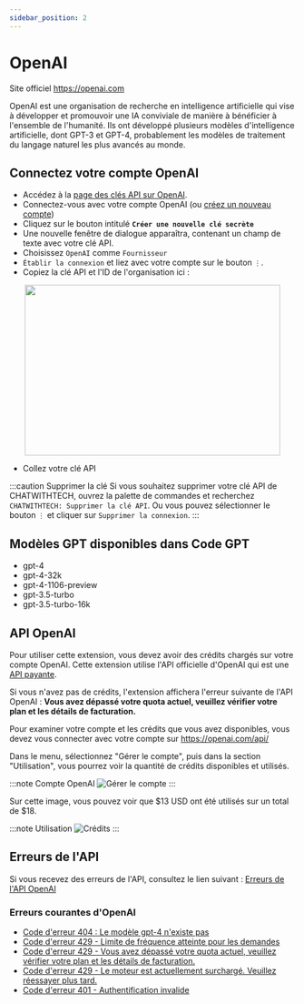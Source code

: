 ```yaml
---
sidebar_position: 2
---
```


# OpenAI

Site officiel https://openai.com

OpenAI est une organisation de recherche en intelligence artificielle qui vise à développer et promouvoir une IA conviviale de manière à bénéficier à l'ensemble de l'humanité. Ils ont développé plusieurs modèles d'intelligence artificielle, dont GPT-3 et GPT-4, probablement les modèles de traitement du langage naturel les plus avancés au monde.

## Connectez votre compte OpenAI
- Accédez à la [page des clés API sur OpenAI](https://platform.openai.com/account/api-keys).
- Connectez-vous avec votre compte OpenAI (ou [créez un nouveau compte](https://platform.openai.com/signup))
- Cliquez sur le bouton intitulé **`Créer une nouvelle clé secrète`**
- Une nouvelle fenêtre de dialogue apparaîtra, contenant un champ de texte avec votre clé API.
- Choisissez `OpenAI` comme `Fournisseur`
- `Établir la connexion` et liez avec votre compte sur le bouton `⋮`.
- Copiez la clé API et l'ID de l'organisation ici :

<p align="center">
      <img width="450" height="300" src="https://github.com/davila7/code-gpt-docs/assets/37567214/c79e8c36-2d0c-4cfe-992b-5816748472aa"/>
</p>
  
- Collez votre clé API
  

:::caution Supprimer la clé
Si vous souhaitez supprimer votre clé API de CHATWITHTECH, ouvrez la palette de commandes et recherchez `CHATWITHTECH: Supprimer la clé API`. Ou vous pouvez sélectionner le bouton `⋮` et cliquer sur `Supprimer la connexion`.
:::

## Modèles GPT disponibles dans Code GPT
- gpt-4
- gpt-4-32k
- gpt-4-1106-preview
- gpt-3.5-turbo
- gpt-3.5-turbo-16k

## API OpenAI

Pour utiliser cette extension, vous devez avoir des crédits chargés sur votre compte OpenAI.
Cette extension utilise l'API officielle d'OpenAI qui est une [API payante](https://openai.com/api/pricing/).

Si vous n'avez pas de crédits, l'extension affichera l'erreur suivante de l'API OpenAI :
**Vous avez dépassé votre quota actuel, veuillez vérifier votre plan et les détails de facturation.**

Pour examiner votre compte et les crédits que vous avez disponibles, vous devez vous connecter avec votre compte sur https://openai.com/api/

Dans le menu, sélectionnez "Gérer le compte", puis dans la section "Utilisation", vous pourrez voir la quantité de crédits disponibles et utilisés.

:::note Compte OpenAI
![Gérer le compte](https://user-images.githubusercontent.com/6216945/213941730-b48b8b6a-8f0d-4fea-b4b3-42edc838f42e.png)
:::

Sur cette image, vous pouvez voir que $13 USD ont été utilisés sur un total de $18.

:::note Utilisation
![Crédits](https://user-images.githubusercontent.com/6216945/213941720-1ae816dd-fedb-4026-ae8c-b8b374d1d0dd.png)
:::

## Erreurs de l'API
Si vous recevez des erreurs de l'API, consultez le lien suivant : [Erreurs de l'API OpenAI](https://help.openai.com/en/collections/3675931-openai-api#api-error-codes-explained)

### Erreurs courantes d'OpenAI
- [Code d'erreur 404 : Le modèle gpt-4 n'existe pas](https://community.openai.com/t/when-i-try-the-gpt-4-model-chat-completion-in-api-request-i-get-an-error-that-model-does-not-exist/98850)
- [Code d'erreur 429 - Limite de fréquence atteinte pour les demandes](https://help.openai.com/en/articles/6891829-error-code-429-rate-limit-reached-for-requests)
- [Code d'erreur 429 - Vous avez dépassé votre quota actuel, veuillez vérifier votre plan et les détails de facturation.](https://help.openai.com/en/articles/6891831-error-code-429-you-exceeded-your-current-quota-please-check-your-plan-and-billing-details)
- [Code d'erreur 429 - Le moteur est actuellement surchargé. Veuillez réessayer plus tard.](https://help.openai.com/en/articles/6891834-error-code-429-the-engine-is-currently-overloaded-please-try-again-later)
- [Code d'erreur 401 - Authentification invalide](https://help.openai.com/en/articles/6891767-error-code-401-invalid-authentication)

